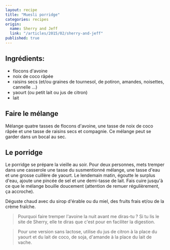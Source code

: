 ```yaml
---
layout: recipe
title: "Muesli porridge"
categories: recipes
origin: 
  name: Sherry and Jeff
  link: "/articles/2015/02/sherry-and-jeff"
published: true
---
```


## Ingrédients:

- flocons d'avoine
- noix de coco râpée
- raisins secs (et/ou graines de tournesol, de potiron, amandes, noisettes, cannelle ...)
- yaourt (ou petit lait ou jus de citron)
- lait

## Faire le mélange

Mélange quatre tasses de flocons d'avoine, une tasse de noix de coco râpée et une tasse de raisins secs et compagnie. Ce mélange peut se garder dans un bocal au sec.

## Le porridge

Le porridge se prépare la vieille au soir. Pour deux personnes, mets tremper dans une casserole une tasse du susmentionné mélange, une tasse d'eau et une grosse cuillère de yaourt. Le lendemain matin, égoutte le surplus d'eau, ajoute une pincée de sel et une demi-tasse de lait. Fais cuire jusqu'à ce que le mélange bouille doucement (attention de remuer régulièrement, ça accroche).

Déguste chaud avec du sirop d'érable ou du miel, des fruits frais et/ou de la crème fraîche.

> Pourquoi faire tremper l'avoine la nuit avant me diras-tu ? Si tu lis le site de Sherry, elle te diras que c'est pour en faciliter la digestion.

> Pour une version sans lactose, utilise du jus de citron à la place du yaourt et du lait de coco, de soja, d'amande à la place du lait de vache.





